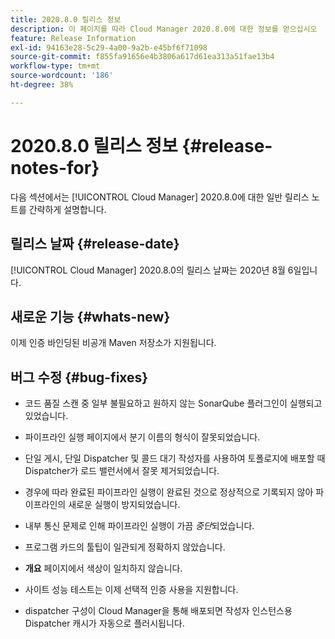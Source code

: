 ```yaml
---
title: 2020.8.0 릴리스 정보
description: 이 페이지를 따라 Cloud Manager 2020.8.0에 대한 정보를 얻으십시오
feature: Release Information
exl-id: 94163e28-5c29-4a00-9a2b-e45bf6f71098
source-git-commit: f855fa91656e4b3806a617d61ea313a51fae13b4
workflow-type: tm+mt
source-wordcount: '186'
ht-degree: 38%

---
```


# 2020.8.0 릴리스 정보 {#release-notes-for}

다음 섹션에서는 [!UICONTROL Cloud Manager] 2020.8.0에 대한 일반 릴리스 노트를 간략하게 설명합니다.

## 릴리스 날짜 {#release-date}

[!UICONTROL Cloud Manager] 2020.8.0의 릴리스 날짜는 2020년 8월 6일입니다.

## 새로운 기능 {#whats-new}

이제 인증 바인딩된 비공개 Maven 저장소가 지원됩니다.

## 버그 수정 {#bug-fixes}

* 코드 품질 스캔 중 일부 불필요하고 원하지 않는 SonarQube 플러그인이 실행되고 있었습니다.

* 파이프라인 실행 페이지에서 분기 이름의 형식이 잘못되었습니다.

* 단일 게시, 단일 Dispatcher 및 콜드 대기 작성자를 사용하여 토폴로지에 배포할 때 Dispatcher가 로드 밸런서에서 잘못 제거되었습니다.

* 경우에 따라 완료된 파이프라인 실행이 완료된 것으로 정상적으로 기록되지 않아 파이프라인의 새로운 실행이 방지되었습니다.

* 내부 통신 문제로 인해 파이프라인 실행이 가끔 *중단*&#x200B;되었습니다.

* 프로그램 카드의 툴팁이 일관되게 정확하지 않았습니다.

* **개요** 페이지에서 색상이 일치하지 않습니다.

* 사이트 성능 테스트는 이제 선택적 인증 사용을 지원합니다.

* dispatcher 구성이 Cloud Manager을 통해 배포되면 작성자 인스턴스용 Dispatcher 캐시가 자동으로 플러시됩니다.
